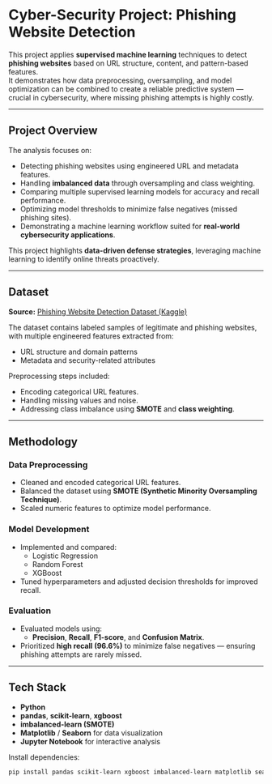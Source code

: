 #  Cyber-Security Project: Phishing Website Detection

This project applies **supervised machine learning** techniques to detect **phishing websites** based on URL structure, content, and pattern-based features.  
It demonstrates how data preprocessing, oversampling, and model optimization can be combined to create a reliable predictive system — crucial in cybersecurity, where missing phishing attempts is highly costly.

---

## Project Overview

The analysis focuses on:
- Detecting phishing websites using engineered URL and metadata features.  
- Handling **imbalanced data** through oversampling and class weighting.  
- Comparing multiple supervised learning models for accuracy and recall performance.  
- Optimizing model thresholds to minimize false negatives (missed phishing sites).  
- Demonstrating a machine learning workflow suited for **real-world cybersecurity applications**.

This project highlights **data-driven defense strategies**, leveraging machine learning to identify online threats proactively.

---

## Dataset

**Source:** [Phishing Website Detection Dataset (Kaggle)](https://www.kaggle.com/datasets/simaanjali/tes-upload)

The dataset contains labeled samples of legitimate and phishing websites, with multiple engineered features extracted from:
- URL structure and domain patterns  
- Metadata and security-related attributes  

Preprocessing steps included:
- Encoding categorical URL features.  
- Handling missing values and noise.  
- Addressing class imbalance using **SMOTE** and **class weighting**.  

---

## Methodology

###  Data Preprocessing
- Cleaned and encoded categorical URL features.  
- Balanced the dataset using **SMOTE (Synthetic Minority Oversampling Technique)**.  
- Scaled numeric features to optimize model performance.  

###  Model Development
- Implemented and compared:
  - Logistic Regression  
  - Random Forest  
  - XGBoost  
- Tuned hyperparameters and adjusted decision thresholds for improved recall.  

###  Evaluation
- Evaluated models using:
  - **Precision**, **Recall**, **F1-score**, and **Confusion Matrix**.  
- Prioritized **high recall (96.6%)** to minimize false negatives — ensuring phishing attempts are rarely missed.  

---

## Tech Stack

- **Python**  
- **pandas**, **scikit-learn**, **xgboost**  
- **imbalanced-learn (SMOTE)**  
- **Matplotlib** / **Seaborn** for data visualization  
- **Jupyter Notebook** for interactive analysis  

Install dependencies:
```bash
pip install pandas scikit-learn xgboost imbalanced-learn matplotlib seaborn
